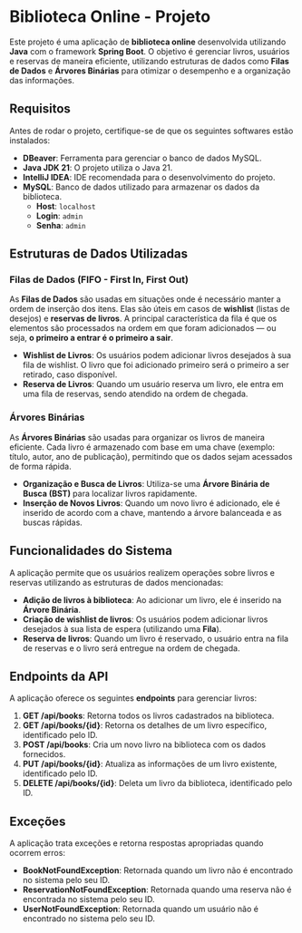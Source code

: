 <!DOCTYPE html>
<html lang="pt-br">
<head>
  <meta charset="UTF-8">
  <meta name="viewport" content="width=device-width, initial-scale=1.0">
  <title>Biblioteca Online - Projeto</title>
</head>
<body>

  <h1>Biblioteca Online - Projeto</h1>

  <p>Este projeto é uma aplicação de <strong>biblioteca online</strong> desenvolvida utilizando <strong>Java</strong> com o framework <strong>Spring Boot</strong>. O objetivo é gerenciar livros, usuários e reservas de maneira eficiente, utilizando estruturas de dados como <strong>Filas de Dados</strong> e <strong>Árvores Binárias</strong> para otimizar o desempenho e a organização das informações.</p>

  <h2>Requisitos</h2>
  <p>Antes de rodar o projeto, certifique-se de que os seguintes softwares estão instalados:</p>
  <ul>
    <li><strong>DBeaver</strong>: Ferramenta para gerenciar o banco de dados MySQL.</li>
    <li><strong>Java JDK 21</strong>: O projeto utiliza o Java 21.</li>
    <li><strong>IntelliJ IDEA</strong>: IDE recomendada para o desenvolvimento do projeto.</li>
    <li><strong>MySQL</strong>: Banco de dados utilizado para armazenar os dados da biblioteca.
      <ul>
        <li><strong>Host</strong>: <code>localhost</code></li>
        <li><strong>Login</strong>: <code>admin</code></li>
        <li><strong>Senha</strong>: <code>admin</code></li>
      </ul>
    </li>
  </ul>

  <h2>Estruturas de Dados Utilizadas</h2>

  <h3>Filas de Dados (FIFO - First In, First Out)</h3>
  <p>As <strong>Filas de Dados</strong> são usadas em situações onde é necessário manter a ordem de inserção dos itens. Elas são úteis em casos de <strong>wishlist</strong> (listas de desejos) e <strong>reservas de livros</strong>. A principal característica da fila é que os elementos são processados na ordem em que foram adicionados — ou seja, <strong>o primeiro a entrar é o primeiro a sair</strong>.</p>
  <ul>
    <li><strong>Wishlist de Livros</strong>: Os usuários podem adicionar livros desejados à sua fila de wishlist. O livro que foi adicionado primeiro será o primeiro a ser retirado, caso disponível.</li>
    <li><strong>Reserva de Livros</strong>: Quando um usuário reserva um livro, ele entra em uma fila de reservas, sendo atendido na ordem de chegada.</li>
  </ul>

  <h3>Árvores Binárias</h3>
  <p>As <strong>Árvores Binárias</strong> são usadas para organizar os livros de maneira eficiente. Cada livro é armazenado com base em uma chave (exemplo: título, autor, ano de publicação), permitindo que os dados sejam acessados de forma rápida.</p>
  <ul>
    <li><strong>Organização e Busca de Livros</strong>: Utiliza-se uma <strong>Árvore Binária de Busca (BST)</strong> para localizar livros rapidamente.</li>
    <li><strong>Inserção de Novos Livros</strong>: Quando um novo livro é adicionado, ele é inserido de acordo com a chave, mantendo a árvore balanceada e as buscas rápidas.</li>
  </ul>

  <h2>Funcionalidades do Sistema</h2>
  <p>A aplicação permite que os usuários realizem operações sobre livros e reservas utilizando as estruturas de dados mencionadas:</p>
  <ul>
    <li><strong>Adição de livros à biblioteca</strong>: Ao adicionar um livro, ele é inserido na <strong>Árvore Binária</strong>.</li>
    <li><strong>Criação de wishlist de livros</strong>: Os usuários podem adicionar livros desejados à sua lista de espera (utilizando uma <strong>Fila</strong>).</li>
    <li><strong>Reserva de livros</strong>: Quando um livro é reservado, o usuário entra na fila de reservas e o livro será entregue na ordem de chegada.</li>
  </ul>

  <h2>Endpoints da API</h2>
  <p>A aplicação oferece os seguintes <strong>endpoints</strong> para gerenciar livros:</p>
  <ol>
    <li><strong>GET /api/books</strong>: Retorna todos os livros cadastrados na biblioteca.</li>
    <li><strong>GET /api/books/{id}</strong>: Retorna os detalhes de um livro específico, identificado pelo ID.</li>
    <li><strong>POST /api/books</strong>: Cria um novo livro na biblioteca com os dados fornecidos.</li>
    <li><strong>PUT /api/books/{id}</strong>: Atualiza as informações de um livro existente, identificado pelo ID.</li>
    <li><strong>DELETE /api/books/{id}</strong>: Deleta um livro da biblioteca, identificado pelo ID.</li>
  </ol>

  <h2>Exceções</h2>
  <p>A aplicação trata exceções e retorna respostas apropriadas quando ocorrem erros:</p>
  <ul>
    <li><strong>BookNotFoundException</strong>: Retornada quando um livro não é encontrado no sistema pelo seu ID.</li>
    <li><strong>ReservationNotFoundException</strong>: Retornada quando uma reserva não é encontrada no sistema pelo seu ID.</li>
    <li><strong>UserNotFoundException</strong>: Retornada quando um usuário não é encontrado no sistema pelo seu ID.</li>
  </ul>

</body>
</html>
